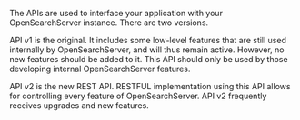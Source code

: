 The APIs are used to interface your application with your OpenSearchServer instance. There are two versions.

API v1 is the original. It includes some low-level features that are still used internally by OpenSearchServer, and will thus remain active. However, no new features should be added to it. This API should only be used by those developing internal OpenSearchServer features.

API v2 is the new REST API. RESTFUL implementation using this API allows for controlling every feature of OpenSearchServer. API v2 frequently receives upgrades and new features.
